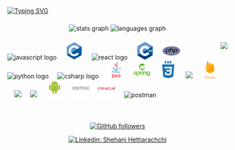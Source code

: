 <a href="https://git.io/typing-svg"><img src="https://readme-typing-svg.demolab.com?font=Rubik+Maze&size=29&duration=5004&pause=1000&color=F7EC00&width=448&lines=HI+...;I'M+SHEHANI+HETTIARACHCHI" alt="Typing SVG" /></a>

###

<div align="center">
  <img src="https://github-readme-stats.vercel.app/api?username=ShehaniHettiarachchi&hide_title=false&hide_rank=false&show_icons=true&include_all_commits=true&count_private=true&disable_animations=false&theme=dracula&locale=en&hide_border=false" height="150" alt="stats graph"  />
  <img src="https://github-readme-stats.vercel.app/api/top-langs?username=ShehaniHettiarachchi&locale=en&hide_title=false&layout=compact&card_width=320&langs_count=5&theme=dracula&hide_border=false" height="150" alt="languages graph"  />
</div>

###

<img align="right" height="150" src="https://i.giphy.com/media/v1.Y2lkPTc5MGI3NjExODJmb2V3b3hjbjRnc2pwcHl6b3Axb200ampqNWo0b21saWJwcWg5eiZlcD12MV9pbnRlcm5hbF9naWZfYnlfaWQmY3Q9Zw/26tn33aiTi1jkl6H6/giphy.gif"  />

###

<div align="left">
  <img src="https://cdn.jsdelivr.net/gh/devicons/devicon/icons/javascript/javascript-original.svg" width="40" alt="javascript logo"  />
  <img width="12" />
  <img src="https://raw.githubusercontent.com/devicons/devicon/master/icons/c/c-original.svg" alt="c" width="40" height="40"/>
  <img width="12" />
  <img src="https://cdn.jsdelivr.net/gh/devicons/devicon/icons/react/react-original.svg" height="30" alt="react logo"  />
  <img width="12" />
  <img src="https://raw.githubusercontent.com/devicons/devicon/master/icons/cplusplus/cplusplus-original.svg" alt="cplusplus" width="40" height="40"/>
  <img width="12" />
  <img src="https://raw.githubusercontent.com/devicons/devicon/master/icons/php/php-original.svg" alt="php" width="40" height="40"/>
  <img width="12" />
  <img src="https://cdn.jsdelivr.net/gh/devicons/devicon/icons/python/python-original.svg" height="30" alt="python logo"  />
  <img width="12" />
  <img src="https://cdn.jsdelivr.net/gh/devicons/devicon/icons/csharp/csharp-original.svg" height="30" alt="csharp logo"  />
  <img width="12" />
  <img src="https://github.com/devicons/devicon/blob/master/icons/java/java-original-wordmark.svg" title="Java" alt="Java" width="40" height="40"/>
  <img width="12" />
  <img src="https://github.com/devicons/devicon/blob/master/icons/spring/spring-original-wordmark.svg" title="Spring" alt="Spring" width="40" height="40"/>
  <img width="12" />
  <img src="https://github.com/devicons/devicon/blob/master/icons/css3/css3-plain-wordmark.svg"  title="CSS3" alt="CSS" width="40" height="40"/>
  <img width="12" />
  <img src="https://img.icons8.com/color/48/000000/bootstrap.png"/>
  <img width="12" />
  <img src="https://github.com/devicons/devicon/blob/master/icons/firebase/firebase-plain-wordmark.svg" title="Firebase" alt="Firebase" width="40" height="40"/>
  <img width="12" />
  <img src="https://img.icons8.com/fluent/50/000000/mysql-logo.png"/>
  <img width="12" />
  <img src="https://img.icons8.com/color/48/000000/git.png"/>
  <img width="12" />
  <img src="https://raw.githubusercontent.com/devicons/devicon/master/icons/android/android-original-wordmark.svg" alt="android" width="40" height="40"/>
  <img width="12" />
  <img src="https://raw.githubusercontent.com/devicons/devicon/master/icons/express/express-original-wordmark.svg" alt="express" width="40" height="40"/>
  <img width="12" />
  <img src="https://raw.githubusercontent.com/devicons/devicon/master/icons/oracle/oracle-original.svg" alt="oracle" width="40" height="40"/>
  <img width="12" />
  <img src="https://www.vectorlogo.zone/logos/getpostman/getpostman-icon.svg" alt="postman" width="40" height="40"/>
</div>

###

<div id="header" align="center"> <be> <br>
  
  [![GitHub followers](https://img.shields.io/github/followers/shehanihettiarachchi?label=Follow&style=social)](https://github.com/shehanihettiarachchi)

  
  [![Linkedin: Shehani Hettiarachchi](https://img.shields.io/badge/-Shehani_Hettiarachchi-blue?style=flat-square&logo=Linkedin&logoColor=white&link=https://www.linkedin.com/in/shehani-sanchala-hettiarachchi/)](https://www.linkedin.com/in/shehani-sanchala-hettiarachchi/)




</div>

###



